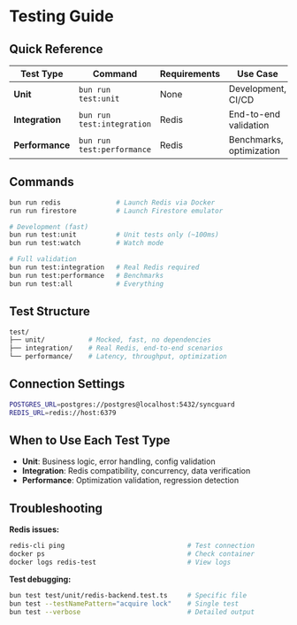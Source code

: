 # Testing Guide

## Quick Reference

| Test Type       | Command                    | Requirements | Use Case                 |
| --------------- | -------------------------- | ------------ | ------------------------ |
| **Unit**        | `bun run test:unit`        | None         | Development, CI/CD       |
| **Integration** | `bun run test:integration` | Redis        | End-to-end validation    |
| **Performance** | `bun run test:performance` | Redis        | Benchmarks, optimization |

## Commands

```bash
bun run redis              # Launch Redis via Docker
run run firestore          # Launch Firestore emulator

# Development (fast)
bun run test:unit          # Unit tests only (~100ms)
bun run test:watch         # Watch mode

# Full validation
bun run test:integration   # Real Redis required
bun run test:performance   # Benchmarks
bun run test:all           # Everything
```

## Test Structure

```bash
test/
├── unit/           # Mocked, fast, no dependencies
├── integration/    # Real Redis, end-to-end scenarios
└── performance/    # Latency, throughput, optimization
```

## Connection Settings

```bash
POSTGRES_URL=postgres://postgres@localhost:5432/syncguard
REDIS_URL=redis://host:6379
```

## When to Use Each Test Type

- **Unit**: Business logic, error handling, config validation
- **Integration**: Redis compatibility, concurrency, data verification
- **Performance**: Optimization validation, regression detection

## Troubleshooting

**Redis issues:**

```bash
redis-cli ping                               # Test connection
docker ps                                    # Check container
docker logs redis-test                       # View logs
```

**Test debugging:**

```bash
bun test test/unit/redis-backend.test.ts     # Specific file
bun test --testNamePattern="acquire lock"    # Single test
bun test --verbose                           # Detailed output
```
